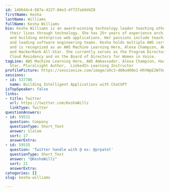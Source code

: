 ```yaml
---
id: 140644c4-887a-4227-84e3-4f737ab9d428
firstName: Kesha
lastName: Williams
fullName: Kesha Williams
bio: Kesha Williams is an award-winning technology leader teaching others how to transform
  their lives through technology. She has 25+ years of experience architecting, designing,
  and building enterprise web applications. Her passions include teaching cloud topics
  and leading software engineering teams. Kesha holds multiple AWS certifications
  and is recognized as an AWS Machine Learning Hero, Alexa Champion, AWS Ambassador,
  and HackerRank All-Star. She currently serves as the Program Director of Slalom's
  Cloud Residency and on the Board of Directors for Women in Voice.
tagLine: AWS Machine Learning Hero, AWS Ambassador, Alexa Champion, HackerRank All
  Star, Pluralsight Author,  LinkedIn Learning Instructor
profilePicture: https://sessionize.com/image/a9c3-400o400o1-HhYWpE2W7XeiPHT3GiCsxt.png
sessions:
- id: 537786
  name: Building Intelligent Applications with ChatGPT
isTopSpeaker: false
links:
- title: Twitter
  url: https://twitter.com/KeshaWillz
  linkType: Twitter
questionAnswers:
- id: 59531
  question: Company
  questionType: Short_Text
  answer: Slalom
  sort: 17
  answerExtra: 
- id: 59535
  question: 'Twitter handle with @ ex: @prpatel'
  questionType: Short_Text
  answer: "@KeshaWillz"
  sort: 21
  answerExtra: 
categories: []
slug: kesha-williams

---
```

